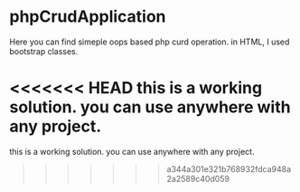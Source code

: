 # phpCrudApplication

Here you can find simeple oops based php curd operation. in HTML, I used bootstrap classes. 

<<<<<<< HEAD
this is a working solution. you can use anywhere with any project. 
=======
this is a working solution. you can use anywhere with any project. 
>>>>>>> a344a301e321b768932fdca948a2a2589c40d059

